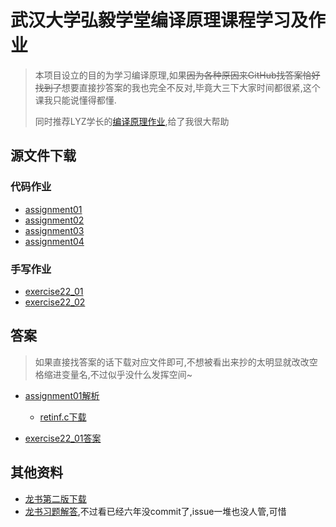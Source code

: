 # 武汉大学弘毅学堂编译原理课程学习及作业

> 本项目设立的目的为学习编译原理,如果~~因为各种原因来GitHub找答案恰好找到了~~想要直接抄答案的我也完全不反对,毕竟大三下大家时间都很紧,这个课我只能说懂得都懂.
>
> 同时推荐LYZ学长的[编译原理作业](https://github.com/yunzhe99/ComplierTasks),给了我很大帮助

## 源文件下载

### 代码作业

- [assignment01](https://github.com/luzhixing12345/compilation-principle/releases/download/v0.0.1/assignment01.zip)
- [assignment02](https://github.com/luzhixing12345/compilation-principle/releases/download/v0.0.1/assignment02.zip)
- [assignment03](https://github.com/luzhixing12345/compilation-principle/releases/download/v0.0.1/assignment03.zip)
- [assignment04](https://github.com/luzhixing12345/compilation-principle/releases/download/v0.0.1/assignment04.zip)

### 手写作业

- [exercise22_01](https://github.com/luzhixing12345/compilation-principle/releases/download/v0.0.1/exercises22_01.pdf)
- [exercise22_02](https://github.com/luzhixing12345/compilation-principle/releases/download/v0.0.1/exercises22_02.pdf)

## 答案

> 如果直接找答案的话下载对应文件即可,不想被看出来抄的太明显就改改空格缩进变量名,不过似乎没什么发挥空间~

- [assignment01解析](assignment01/README.md)
  - [retinf.c下载](https://github.com/luzhixing12345/compilation-principle/releases/download/v0.0.1/retinf.c)

- [exercise22_01答案](https://github.com/luzhixing12345/compilation-principle/releases/download/v0.0.1/exercises22_01_an.pdf)

## 其他资料

- [龙书第二版下载](https://github.com/luzhixing12345/compilation-principle/releases/download/v0.0.2/dragon-book.pdf)
- [龙书习题解答](https://github.com/fool2fish/dragon-book-exercise-answers),不过看已经六年没commit了,issue一堆也没人管,可惜
